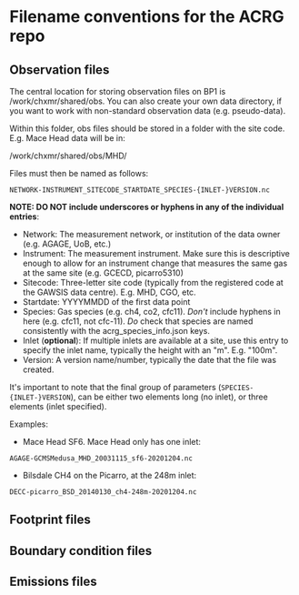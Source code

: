 # Filename conventions for the ACRG repo

## Observation files

The central location for storing observation files on BP1 is /work/chxmr/shared/obs. You can also create your own data directory, if you want to work with non-standard observation data (e.g. pseudo-data).

Within this folder, obs files should be stored in a folder with the site code. E.g. Mace Head data will be in:

/work/chxmr/shared/obs/MHD/

Files must then be named as follows:

```NETWORK-INSTRUMENT_SITECODE_STARTDATE_SPECIES-{INLET-}VERSION.nc```

**NOTE: DO NOT include underscores or hyphens in any of the individual entries**:
- Network: The measurement network, or institution of the data owner (e.g. AGAGE, UoB, etc.)
- Instrument: The measurement instrument. Make sure this is descriptive enough to allow for an instrument change that measures the same gas at the same site (e.g. GCECD, picarro5310)
- Sitecode: Three-letter site code (typically from the registered code at the GAWSIS data centre). E.g. MHD, CGO, etc.
- Startdate: YYYYMMDD of the first data point
- Species: Gas species (e.g. ch4, co2, cfc11). *Don't* include hyphens in here (e.g. cfc11, not cfc-11). *Do* check that species are named consistently with the acrg_species_info.json keys.
- Inlet (**optional**): If multiple inlets are available at a site, use this entry to specify the inlet name, typically the height with an "m". E.g. "100m".
- Version: A version name/number, typically the date that the file was created.

It's important to note that the final group of parameters (```SPECIES-{INLET-}VERSION```), can be either two elements long (no inlet), or three elements (inlet specified).

Examples:

- Mace Head SF6. Mace Head only has one inlet:

```AGAGE-GCMSMedusa_MHD_20031115_sf6-20201204.nc```

- Bilsdale CH4 on the Picarro, at the 248m inlet:

```DECC-picarro_BSD_20140130_ch4-248m-20201204.nc```

## Footprint files



## Boundary condition files



## Emissions files


